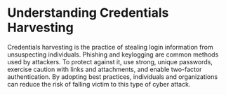 # Understanding Credentials Harvesting

Credentials harvesting is the practice of stealing login information from unsuspecting individuals. Phishing and keylogging are common methods used by attackers. To protect against it, use strong, unique passwords, exercise caution with links and attachments, and enable two-factor authentication. By adopting best practices, individuals and organizations can reduce the risk of falling victim to this type of cyber attack.